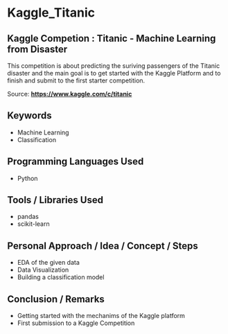 # Kaggle_Titanic

## Kaggle Competion : Titanic - Machine Learning from Disaster

This competition is about predicting the suriving passengers of the Titanic disaster and the main goal is to get started with the Kaggle Platform and to finish and submit to the first starter competition. 

Source: **https://www.kaggle.com/c/titanic**

## Keywords
* Machine Learning
* Classification

## Programming Languages Used
* Python

## Tools / Libraries Used
* pandas
* scikit-learn

## Personal  Approach / Idea / Concept / Steps
* EDA of the given data
* Data Visualization
* Building a classification model

## Conclusion / Remarks
* Getting started with the mechanims of the Kaggle platform
* First submission to a Kaggle Competition
